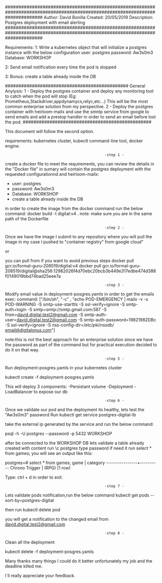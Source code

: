 ##############################################################################################################################
Author: David Bonilla
Created: 20/05/2019
Description: Postgres deployment with email alerting
##############################################################################################################################

Requirements:
1: Write a kubernetes object that will initialize a postgres instance with the below configuration
  user: postgres
  password: Aw3s0m3
  Database: WORKSHOP
  
2: Send email notification every time the pod is stopped 

3: Bonus: create a table already inside the DB

##############################################
General Anylysis:
1 - Deploy the postgres container and deploy any monitoring tool to catch when the pod will stop (Eg: Prometheus,Stackdriver,appdynamycs,relyc,etc...) This will be the most common enterprise solution from my perspective.
2 - Deploy the postgres container with heirloom-mailx and use the smntp service from google to send emails and add a prestop handler in order to send an email before lost the pod. 
################################################

This document will follow the second option.

requirements:
kubernetes cluster, kubectl command-line tool, docker engine. 

                                                  -step 1 -
create a docker file to meet the requirements, you can review the details in the "Docker file" in sumary will contain the postgres deployment with the requested configurationnd and heirloom-mailx:
  - user: postgres
  - password: Aw3s0m3
  - Database: WORKSHOP
  - create a table already inside the DB

in order to create the image from the docker command run the below command:
docker build -t digital:v4 .
note: make sure you are in the same path of the Dockerfile

                                                  -step 2 -
Once we have the image I submit to any repository where you will pull the image in my case I pushed to "container registry" from google cloud" 

or

you can pull from if you want to avoid previous steps 
docker pull gcr.io/formal-guru-208519/digital:v4
docker pull gcr.io/formal-guru-208519/digital@sha256:12982026f4d70ebc20bcb3b449e317edbe474d388f0149019bbd74bad25eee7a

                                                  
                                                  -step 3 -
Modify email value in deployment-posgres.yamls in order to get the emails
exec:
    command: ["/bin/sh", "-c" , "echo POD-EMERGENCY | mailx -v -s POD-WARNING -S smtp-use-starttls -S ssl-verify=ignore -S smtp-auth=login -S smtp=smtp://smtp.gmail.com:587 -S from=david.digital.test2@gmail.com -S smtp-auth-user=david.digital.test2@gmail.com -S smtp-auth-password=19821982DBc -S ssl-verify=ignore -S nss-config-dir=/etc/pki/nssdb/  <email@digitalonus.com>"]

note:this is not the best approach for an enterprise solution since we have the password as part of the command but for practical execution decided to do it on that way.
                                                  
                                                  -step 5 - 
Run deployment-posgres.yamls in your kubernetes cluster 

kubectl create -f deployment-posgres.yamls

This will deploy 3 components:
-Persistant volume
-Deployment 
-LoadBalancer to expose our db

                                                  -step 6 -
Once we validate our pod and the deployment its healthy, lets test the "Aw3s0m3" password
Run
kubectl get service postgres-digital-lb

take the external ip generated by the service and run the below command:

psql -h <ExternalIP> -U postgres --password -p 5432 WORKSHOP
  
after be connected to the WORKSHOP DB lets validate a table already created with content 
run
\c postgres
type password if need it 
run
select * from games;
you will see an output like this:

postgres=# select * from games;
      game      | category
----------------+----------
 Chrono Trigger | (RPG)
(1 row)

Type: ctrl + d in order to exit.

                                                  
                                                  -step 7 -
Lets validate pods notification,run the below command
kubectl get pods --sort-by=postgres-digital

then run
kubectl delete pod <pod name>
  
you will get a notification to the changed email from david.digital.test2@gmail.com                       
                                                  
                                                  -step 8 -
Clean all the deployment                                        
                                                  
kubectl delete -f deployment-posgres.yamls


Many thanks many things I could do it better unfortunately my job and the deadline killed me. 

I´ll really appreciate your feedback.


 
                                                                               






